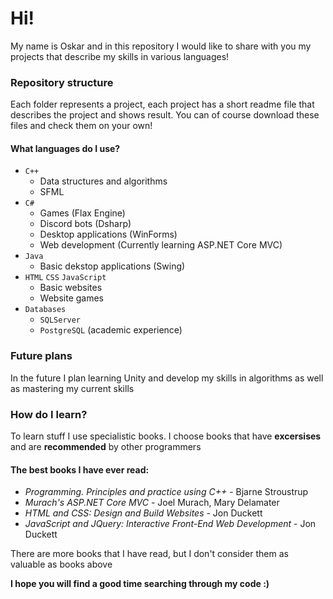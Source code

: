 # Hi!
My name is Oskar and in this repository I would like to share with you my projects that describe my skills in various languages!
### Repository structure
Each folder represents a project, each project has a short readme file that describes the project and shows result.
You can of course download these files and check them on your own!

#### What languages do I use?
- `C++`
  + Data structures and algorithms
  + SFML
- `C#`
  + Games (Flax Engine)
  + Discord bots (Dsharp)
  + Desktop applications (WinForms)
  + Web development (Currently learning ASP.NET Core MVC)
- `Java`
  + Basic dekstop applications (Swing)
- `HTML` `CSS` `JavaScript`
  + Basic websites
  + Website games
- `Databases`
  + `SQLServer`
  + `PostgreSQL` (academic experience)
  
### Future plans
In the future I plan learning Unity and develop my skills in algorithms as well as mastering my current skills
### How do I learn?
To learn stuff I use specialistic books. I choose books that have **excersises** and are **recommended** by other programmers
#### The best books I have ever read:
- *Programming. Principles and practice using C++* - Bjarne Stroustrup
- *Murach's ASP.NET Core MVC* - Joel Murach, Mary Delamater
- *HTML and CSS: Design and Build Websites* - Jon Duckett
- *JavaScript and JQuery: Interactive Front-End Web Development* - Jon Duckett  

There are more books that I have read, but I don't consider them as valuable as books above

**I hope you will find a good time searching through my code :)**

  
 

  

